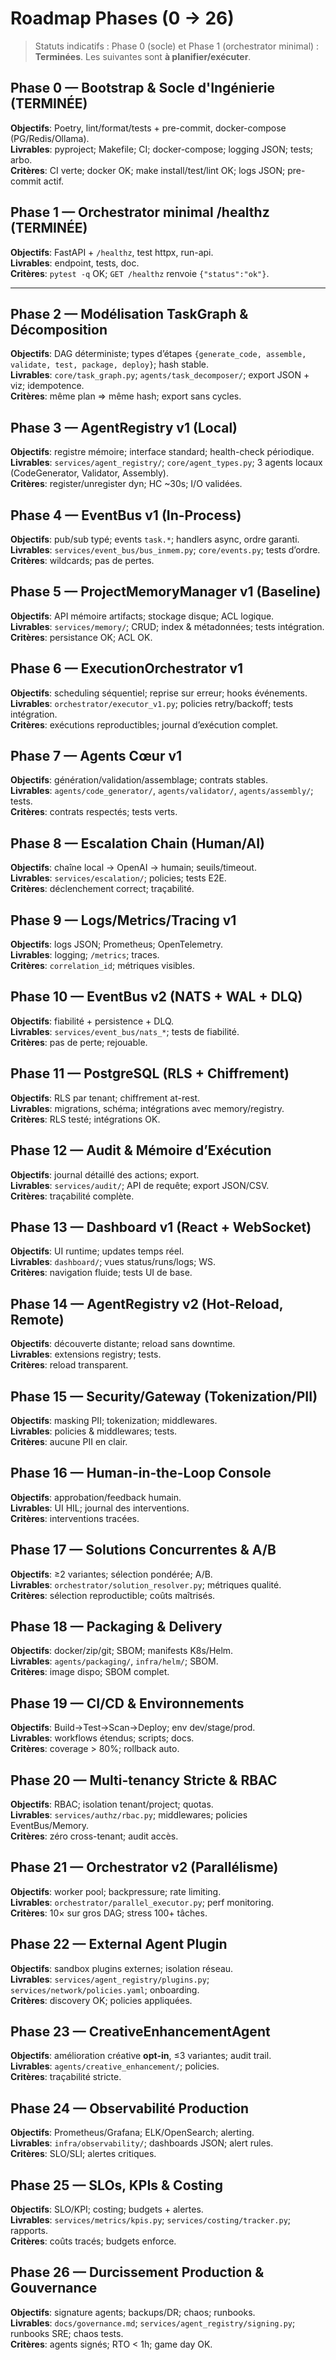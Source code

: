 # Roadmap Phases (0 → 26)

> Statuts indicatifs : Phase 0 (socle) et Phase 1 (orchestrator minimal) : **Terminées**. Les suivantes sont **à planifier/exécuter**.

## Phase 0 — Bootstrap & Socle d'Ingénierie (TERMINÉE)
**Objectifs**: Poetry, lint/format/tests + pre-commit, docker-compose (PG/Redis/Ollama).  
**Livrables**: pyproject; Makefile; CI; docker-compose; logging JSON; tests; arbo.  
**Critères**: CI verte; docker OK; make install/test/lint OK; logs JSON; pre-commit actif.

## Phase 1 — Orchestrator minimal /healthz (TERMINÉE)
**Objectifs**: FastAPI + `/healthz`, test httpx, run-api.  
**Livrables**: endpoint, tests, doc.  
**Critères**: `pytest -q` OK; `GET /healthz` renvoie `{"status":"ok"}`.

---

## Phase 2 — Modélisation TaskGraph & Décomposition
**Objectifs**: DAG déterministe; types d’étapes `{generate_code, assemble, validate, test, package, deploy}`; hash stable.  
**Livrables**: `core/task_graph.py`; `agents/task_decomposer/`; export JSON + viz; idempotence.  
**Critères**: même plan ⇒ même hash; export sans cycles.

## Phase 3 — AgentRegistry v1 (Local)
**Objectifs**: registre mémoire; interface standard; health-check périodique.  
**Livrables**: `services/agent_registry/`; `core/agent_types.py`; 3 agents locaux (CodeGenerator, Validator, Assembly).  
**Critères**: register/unregister dyn; HC ~30s; I/O validées.

## Phase 4 — EventBus v1 (In-Process)
**Objectifs**: pub/sub typé; events `task.*`; handlers async, ordre garanti.  
**Livrables**: `services/event_bus/bus_inmem.py`; `core/events.py`; tests d’ordre.  
**Critères**: wildcards; pas de pertes.

## Phase 5 — ProjectMemoryManager v1 (Baseline)
**Objectifs**: API mémoire artifacts; stockage disque; ACL logique.  
**Livrables**: `services/memory/`; CRUD; index & métadonnées; tests intégration.  
**Critères**: persistance OK; ACL OK.

## Phase 6 — ExecutionOrchestrator v1
**Objectifs**: scheduling séquentiel; reprise sur erreur; hooks événements.  
**Livrables**: `orchestrator/executor_v1.py`; policies retry/backoff; tests intégration.  
**Critères**: exécutions reproductibles; journal d’exécution complet.

## Phase 7 — Agents Cœur v1
**Objectifs**: génération/validation/assemblage; contrats stables.  
**Livrables**: `agents/code_generator/`, `agents/validator/`, `agents/assembly/`; tests.  
**Critères**: contrats respectés; tests verts.

## Phase 8 — Escalation Chain (Human/AI)
**Objectifs**: chaîne local → OpenAI → humain; seuils/timeout.  
**Livrables**: `services/escalation/`; policies; tests E2E.  
**Critères**: déclenchement correct; traçabilité.

## Phase 9 — Logs/Metrics/Tracing v1
**Objectifs**: logs JSON; Prometheus; OpenTelemetry.  
**Livrables**: logging; `/metrics`; traces.  
**Critères**: `correlation_id`; métriques visibles.

## Phase 10 — EventBus v2 (NATS + WAL + DLQ)
**Objectifs**: fiabilité + persistence + DLQ.  
**Livrables**: `services/event_bus/nats_*`; tests de fiabilité.  
**Critères**: pas de perte; rejouable.

## Phase 11 — PostgreSQL (RLS + Chiffrement)
**Objectifs**: RLS par tenant; chiffrement at-rest.  
**Livrables**: migrations, schéma; intégrations avec memory/registry.  
**Critères**: RLS testé; intégrations OK.

## Phase 12 — Audit & Mémoire d’Exécution
**Objectifs**: journal détaillé des actions; export.  
**Livrables**: `services/audit/`; API de requête; export JSON/CSV.  
**Critères**: traçabilité complète.

## Phase 13 — Dashboard v1 (React + WebSocket)
**Objectifs**: UI runtime; updates temps réel.  
**Livrables**: `dashboard/`; vues status/runs/logs; WS.  
**Critères**: navigation fluide; tests UI de base.

## Phase 14 — AgentRegistry v2 (Hot-Reload, Remote)
**Objectifs**: découverte distante; reload sans downtime.  
**Livrables**: extensions registry; tests.  
**Critères**: reload transparent.

## Phase 15 — Security/Gateway (Tokenization/PII)
**Objectifs**: masking PII; tokenization; middlewares.  
**Livrables**: policies & middlewares; tests.  
**Critères**: aucune PII en clair.

## Phase 16 — Human-in-the-Loop Console
**Objectifs**: approbation/feedback humain.  
**Livrables**: UI HIL; journal des interventions.  
**Critères**: interventions tracées.

## Phase 17 — Solutions Concurrentes & A/B
**Objectifs**: ≥2 variantes; sélection pondérée; A/B.  
**Livrables**: `orchestrator/solution_resolver.py`; métriques qualité.  
**Critères**: sélection reproductible; coûts maîtrisés.

## Phase 18 — Packaging & Delivery
**Objectifs**: docker/zip/git; SBOM; manifests K8s/Helm.  
**Livrables**: `agents/packaging/`, `infra/helm/`; SBOM.  
**Critères**: image dispo; SBOM complet.

## Phase 19 — CI/CD & Environnements
**Objectifs**: Build→Test→Scan→Deploy; env dev/stage/prod.  
**Livrables**: workflows étendus; scripts; docs.  
**Critères**: coverage > 80%; rollback auto.

## Phase 20 — Multi-tenancy Stricte & RBAC
**Objectifs**: RBAC; isolation tenant/project; quotas.  
**Livrables**: `services/authz/rbac.py`; middlewares; policies EventBus/Memory.  
**Critères**: zéro cross-tenant; audit accès.

## Phase 21 — Orchestrator v2 (Parallélisme)
**Objectifs**: worker pool; backpressure; rate limiting.  
**Livrables**: `orchestrator/parallel_executor.py`; perf monitoring.  
**Critères**: 10× sur gros DAG; stress 100+ tâches.

## Phase 22 — External Agent Plugin
**Objectifs**: sandbox plugins externes; isolation réseau.  
**Livrables**: `services/agent_registry/plugins.py`; `services/network/policies.yaml`; onboarding.  
**Critères**: discovery OK; policies appliquées.

## Phase 23 — CreativeEnhancementAgent
**Objectifs**: amélioration créative **opt-in**, ≤3 variantes; audit trail.  
**Livrables**: `agents/creative_enhancement/`; policies.  
**Critères**: traçabilité stricte.

## Phase 24 — Observabilité Production
**Objectifs**: Prometheus/Grafana; ELK/OpenSearch; alerting.  
**Livrables**: `infra/observability/`; dashboards JSON; alert rules.  
**Critères**: SLO/SLI; alertes critiques.

## Phase 25 — SLOs, KPIs & Costing
**Objectifs**: SLO/KPI; costing; budgets + alertes.  
**Livrables**: `services/metrics/kpis.py`; `services/costing/tracker.py`; rapports.  
**Critères**: coûts tracés; budgets enforce.

## Phase 26 — Durcissement Production & Gouvernance
**Objectifs**: signature agents; backups/DR; chaos; runbooks.  
**Livrables**: `docs/governance.md`; `services/agent_registry/signing.py`; runbooks SRE; chaos tests.  
**Critères**: agents signés; RTO < 1h; game day OK.
